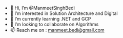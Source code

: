 - 👋 Hi, I’m @ManmeetSinghBedi
- 👀 I’m interested in Solution Architecture and Digital
- 🌱 I’m currently learning .NET and GCP
- 💞️ I’m looking to collaborate on Algorithms
- 📫 Reach me on : manmeet.bedi@gmail.com

<!---
manmeetbedi79/manmeetbedi79 is a ✨ special ✨ repository because its `README.md` (this file) appears on your GitHub profile.
You can click the Preview link to take a look at your changes.
--->
